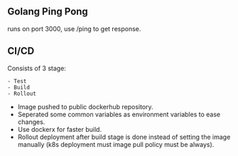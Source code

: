 ## Golang Ping Pong

runs on port 3000, use /ping to get response.

## CI/CD
Consists of 3 stage:

    - Test
    - Build
    - Rollout

* Image pushed to public dockerhub repository.
* Seperated some common variables as environment variables to ease changes.
* Use dockerx for faster build.
* Rollout deployment after build stage is done instead of setting the image manually (k8s deployment must image pull policy must be always).
